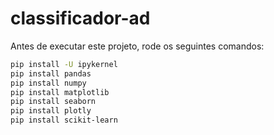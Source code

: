 ﻿# classificador-ad

Antes de executar este projeto, rode os seguintes comandos:

```bash
pip install -U ipykernel
pip install pandas
pip install numpy
pip install matplotlib
pip install seaborn
pip install plotly
pip install scikit-learn
